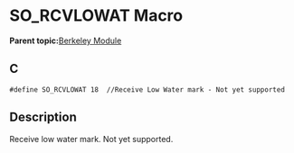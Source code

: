 # SO\_RCVLOWAT Macro

**Parent topic:**[Berkeley Module](GUID-5F35C98C-EC8E-40FF-9B62-3B31D508F820.md)

## C

```
#define SO_RCVLOWAT 18  //Receive Low Water mark - Not yet supported
```

## Description

Receive low water mark. Not yet supported.

